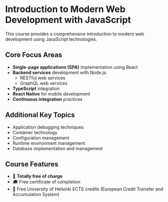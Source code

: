 # Introduction to Modern Web Development with JavaScript

This course provides a comprehensive introduction to modern web development using JavaScript technologies.

## Core Focus Areas
- **Single-page applications (SPA)** implementation using React
- **Backend services** development with Node.js:
  - RESTful web services
  - GraphQL web services
- **TypeScript** integration
- **React Native** for mobile development
- **Continuous integration** practices

## Additional Key Topics
- Application debugging techniques
- Container technology
- Configuration management
- Runtime environment management
- Database implementation and management

## Course Features
- 💯 **Totally free of charge**
- 🎓 Free certificate of completion
- 📜 Free University of Helsinki ECTS credits (European Credit Transfer and Accumulation System)
